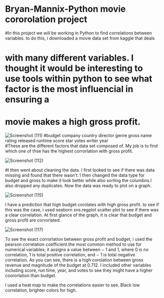 # Bryan-Mannix-Python movie cororolation project 
 #In this project we will be working in Python to find correlations between variables. to do this, i downloaded a movie data set from kaggle that deals
# with many different variables. I thought it would be interesting to use tools within python to see what factor is the most influencial in ensuring a 
# movie makes a high gross profit. 

![Screenshot (111)](https://user-images.githubusercontent.com/84920516/124481886-abb1e380-dda0-11eb-8bab-10eeabfa58b4.png)
#budget company country    director  genre  gross name rating  released runtime score star votes writer year    
#These are the different factors that data set composed of. My job is to find which one of thse has the highest corrorlation with gross profit. 

![Screenshot (112)](https://user-images.githubusercontent.com/84920516/124483502-51b21d80-dda2-11eb-989c-43661f9e009b.png)

#I then went about cleaning the data. I first looked to see if there was data missing and found that there wasn't. I then changed the data type for budget and gross 
to make it look better while also sorting the columbns.I also dropped any duplicates. 
Now the data was ready to plot on a graph. 

![Screenshot (115)](https://user-images.githubusercontent.com/84920516/124487908-254cd000-dda7-11eb-9b0f-68e68639c1b4.png)

I have a prediction that high budget corolates with high gross profit. to see if this was the case, i used seaborn 
sns.regplot scatter plot to see if there was a clear correlation. At first glance of the graph, it is clear that budget and gross profit are 
corrorlated. 

![Screenshot (117)](https://user-images.githubusercontent.com/84920516/124490915-90e46c80-ddaa-11eb-9e99-d7dc306372e1.png)

To see the exact corrorlation between gross profit and budget, i used the pearson correlation coefficient.the most common method to use for numerical variables; it assigns a value between − 1 and 1, where 0 is no correlation, 1 is total positive correlation, and − 1 is total negative correlation.  As you can see, there is a high corolation between gross revenue and magnitude of the budget at 0.712. I included other variables including score, run time, year, and votes to see they might have a higher coororlation than budget. 

I used a heat map to make the correlations easier to see. Black low correlation, brighter colors for high. 




 
















